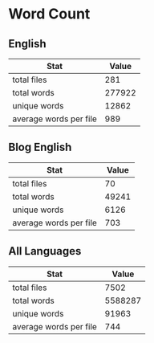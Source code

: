 # Word Count

## English

Stat | Value
---- | -----
total files | 281
total words | 277922
unique words | 12862
average words per file | 989

## Blog English

Stat | Value
---- | -----
total files | 70
total words | 49241
unique words | 6126
average words per file | 703

## All Languages

Stat | Value
---- | -----
total files | 7502
total words | 5588287
unique words | 91963
average words per file | 744
